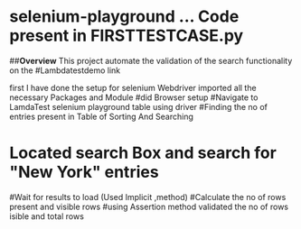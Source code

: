 # selenium-playground ... Code present in FIRSTTESTCASE.py
##**Overview**
This project automate the validation of the search functionality on the #Lambdatestdemo link

first I have done the setup for selenium Webdriver
imported all the necessary Packages and Module
#did Browser setup
#Navigate to LamdaTest selenium playground table using driver
#Finding the no of entries present in Table of  Sorting And Searching
# Located search Box and search for "New York" entries
#Wait for results to load (Used Implicit ,method)
#Calculate the no of rows present and visible rows
#using Assertion method validated the no of rows isible and total rows



